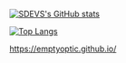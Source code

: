 [![SDEVS's GitHub stats](https://github-readme-stats.vercel.app/api?username=emptyoptic&theme=dark)](https://github.com/emptyoptic)

[![Top Langs](https://github-readme-stats.vercel.app/api/top-langs/?username=emptyoptic&layout=compact&theme=dark)](https://github.com/emptyoptic/github-readme-stats)

https://emptyoptic.github.io/
